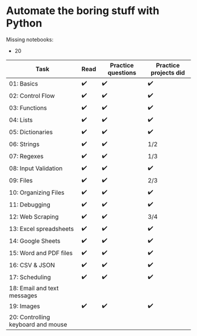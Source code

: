 # Automate the boring stuff with Python

Missing notebooks:
- 20


| Task                  | Read                | Practice questions | Practice projects did|
|-----------------------|---------------------|--------------------|----------------------|
| 01: Basics            | :heavy_check_mark:  | :heavy_check_mark: | :heavy_check_mark: |
| 02: Control Flow      |:heavy_check_mark:   | :heavy_check_mark: | :heavy_check_mark: |
| 03: Functions         | :heavy_check_mark:  | :heavy_check_mark: | :heavy_check_mark: | 
| 04: Lists             | :heavy_check_mark:  | :heavy_check_mark: | :heavy_check_mark: |
| 05: Dictionaries      | :heavy_check_mark:  | :heavy_check_mark: | :heavy_check_mark: |
| 06: Strings           | :heavy_check_mark:  | :heavy_check_mark: |  1/2 |
| 07: Regexes           | :heavy_check_mark:  | :heavy_check_mark: | 1/3 |
| 08: Input Validation  | :heavy_check_mark:  | :heavy_check_mark: | :heavy_check_mark: |
| 09: Files             | :heavy_check_mark:  | :heavy_check_mark: | 2/3 |
| 10: Organizing Files  | :heavy_check_mark:  | :heavy_check_mark: | :heavy_check_mark: |
| 11: Debugging         | :heavy_check_mark:  | :heavy_check_mark: | :heavy_check_mark: |
| 12: Web Scraping      | :heavy_check_mark:  |:heavy_check_mark:  | 3/4 |
| 13: Excel spreadsheets| :heavy_check_mark:  |:heavy_check_mark:  |:heavy_check_mark: |
| 14: Google Sheets     | :heavy_check_mark:  | :heavy_check_mark: | :heavy_check_mark: |
| 15: Word and PDF files|:heavy_check_mark:  |:heavy_check_mark: | :heavy_check_mark: |
| 16: CSV & JSON        | :heavy_check_mark:  | :heavy_check_mark: | :heavy_check_mark: |
| 17: Scheduling        | :heavy_check_mark:|:heavy_check_mark: |:heavy_check_mark:  |
| 18: Email and text messages |  |  |  |
| 19: Images |:heavy_check_mark:  |:heavy_check_mark: |:heavy_check_mark:  |
| 20: Controlling keyboard and mouse |  |  |  |
